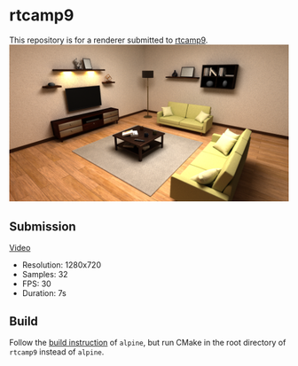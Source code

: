 # rtcamp9
This repository is for a renderer submitted to [rtcamp9](https://sites.google.com/view/rtcamp9).
![image](image.png)

## Submission
[Video](video.mp4)
- Resolution: 1280x720
- Samples: 32
- FPS: 30
- Duration: 7s

## Build
Follow the [build instruction](https://github.com/ms-elk/alpine?tab=readme-ov-file#build) of `alpine`, but run CMake in the root directory of `rtcamp9` instead of `alpine`.
